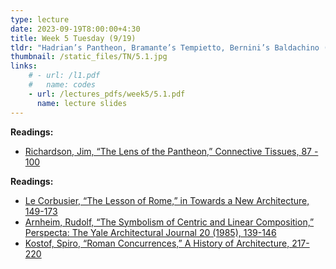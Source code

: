 ```yaml
---
type: lecture
date: 2023-09-19T8:00:00+4:30
title: Week 5 Tuesday (9/19)
tldr: "Hadrian’s Pantheon, Bramante’s Tempietto, Bernini’s Baldachino (120 AD, 1500, 1623)"
thumbnail: /static_files/TN/5.1.jpg
links: 
    # - url: /l1.pdf
    #   name: codes
    - url: /lectures_pdfs/week5/5.1.pdf
      name: lecture slides
---
```

**Readings:**
- [Richardson, Jim, “The Lens of the Pantheon,” Connective Tissues, 87 - 100](/readings_pdfs/week2/TH/r1.pdf)

**Readings:**
- [Le Corbusier, “The Lesson of Rome,” in Towards a New Architecture, 149-173](/readings_pdfs/week2/TH/r1.pdf)
- [Arnheim, Rudolf, “The Symbolism of Centric and Linear Composition,” Perspecta: The Yale Architectural Journal 20 (1985), 139-146](/readings_pdfs/week2/TH/r2.pdf)
- [Kostof, Spiro, “Roman Concurrences,” A History of Architecture, 217-220](/readings_pdfs/week2/TH/r3.pdf)


